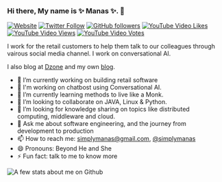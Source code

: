 ### Hi there, My name is ✨ Manas ✨.  👋


[![Website](https://img.shields.io/badge/thoughts2share-website-blue)](http://manasdash.thoughts2share.in/)
[![Twitter Follow](https://img.shields.io/twitter/follow/simplymanas?style=social)](https://twitter.com/simplymanas)
[![GitHub followers](https://img.shields.io/github/followers/simplymanas?label=Follow&style=social)](https://github.com/simplymanas)
[![YouTube Video Likes](https://img.shields.io/youtube/likes/jl8hv7MlZj8?style=social)](https://www.youtube.com/channel/UC8icclDBho-0-_jAXXt_gfQ?view_as=subscriber)
[![YouTube Video Views](https://img.shields.io/youtube/views/jl8hv7MlZj8?style=social)](https://www.youtube.com/channel/UC8icclDBho-0-_jAXXt_gfQ?view_as=subscriber)
[![YouTube Video Votes](https://img.shields.io/youtube/likes/jl8hv7MlZj8?style=social&withDislikes)](https://www.youtube.com/channel/UC8icclDBho-0-_jAXXt_gfQ?view_as=subscriber)



I work for the retail customers to help them talk to our colleagues through vairous social media channel. I work on conversational AI. 

I also blog at [Dzone](https://dzone.com/users/815217/simplymanas.html) and my own [blog](https://simplymanas.github.io/blogs/). 


<!--
**simplymanas/simplymanas** is a ✨ _special_ ✨ repository because its `README.md` (this file) appears on your GitHub profile. -->



- 🔭 I’m currently working on building retail software
- 🤖 I'm working on chatbost using Conversational AI.
- 🌱 I’m currently learning methods to live like a Monk.
- 👯 I’m looking to collaborate on  JAVA, Linux & Python.
- 🤔 I’m looking for knowledge sharing on topics like distributed computing, middleware and cloud. 
- 💬 Ask me about software engineering, and the journey from development to production
- 📫 How to reach me: [simplymanas@gmail.com](mailto:simplymanas@gmail.com), [@simplymanas](https://twitter.com/simplymanas)
- 😄 Pronouns: Beyond He and She
- ⚡ Fun fact: talk to me to know more 

![A few stats about me on Github](https://github-readme-stats.vercel.app/api?username=simplymanas&show_icons=true)
